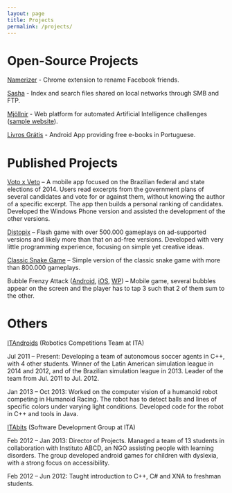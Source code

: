 ```yaml
---
layout: page
title: Projects
permalink: /projects/
---
```


Open-Source Projects
===

[Namerizer][NMRZ] - Chrome extension to rename Facebook friends.

[Sasha][SASH] - Index and search files shared on local networks through SMB and FTP.

[Mjöllnir][MJOLL] - Web platform for automated Artificial Intelligence challenges ([sample website][MJOLLWEB]).

[Livros Grátis][LVRG] - Android App providing free e-books in Portuguese.


Published Projects
===

[Voto x Veto][VOTOVETO] – A mobile app focused on the Brazilian federal and state elections of 2014. Users read excerpts from the government plans of several candidates and vote for or against them, without knowing the author of a specific excerpt. The app then builds a personal ranking of candidates. Developed the Windows Phone version and assisted the development of the other versions. 

[Distopix][DTPX] – Flash game with over 500.000 gameplays on ad-supported versions and likely more than that on ad-free versions. Developed with very little programming experience, focusing on simple yet creative ideas.

[Classic Snake Game][SNAKE] – Simple version of the classic snake game with more than 800.000 gameplays.

Bubble Frenzy Attack ([Android][BFRENA], [iOS][BFRENI], [WP][BFRENW]) – Mobile game, several bubbles appear on the screen and the player has to tap 3 such that 2 of them sum to the other.


Others
===


[ITAndroids][ITANDROIDS] (Robotics Competitions Team at ITA)

Jul 2011 – Present: Developing a team of autonomous soccer agents in C++, with 4 other students. Winner of the Latin American simulation league in 2014 and 2012, and of the Brazilian simulation league in 2013. Leader of the team from Jul. 2011 to Jul. 2012.

Jan 2013 – Oct 2013: Worked on the computer vision of a humanoid robot competing in Humanoid Racing. The robot has to detect balls and lines of specific colors under varying light conditions. Developed code for the robot in C++ and tools in Java.

[ITAbits][ITABITS] (Software Development Group at ITA)

Feb 2012 – Jan 2013: Director of Projects. Managed a team of 13 students in collaboration with Instituto ABCD, an NGO assisting people with learning disorders. The group developed android games for children with dyslexia, with a strong focus on accessibility.

Feb 2012 – Jun 2012: Taught introduction to C++, C# and XNA to freshman students.


[NMRZ]:         http://github.com/roim/namerizer
[SASH]:         http://github.com/roim/sasha
[MJOLL]:        http://github.com/vyrp/mjollnir
[MJOLLWEB]:     http://mjollnir.rro.im
[LVRG]:         http://github.com/roim/Livros-Gr-tis
[VOTOVETO]:     http://www.windowsphone.com/pt-br/store/app/voto-x-veto/549d2a40-d56d-4e80-938d-c329e585b5c9
[DTPX]:         http://www.kongregate.com/games/uchiha/distopix
[SNAKE]:        http://www.kongregate.com/games/uchiha/classic-snake-game
[BFRENA]:       http://play.google.com/store/apps/details?id=com.baldbeangames.bubblefrenzyfree
[BFRENI]:       http://itunes.apple.com/br/app/bubble-frenzy-attack/id560947624
[BFRENW]:       http://www.windowsphone.com/en-us/store/app/bubble-math/ecc3dbe2-374e-40d0-9c19-a3fcc991ea4d
[ITANDROIDS]:   http://facebook.com/itandroids
[ITABITS]:      http://sites.google.com/site/itabits
